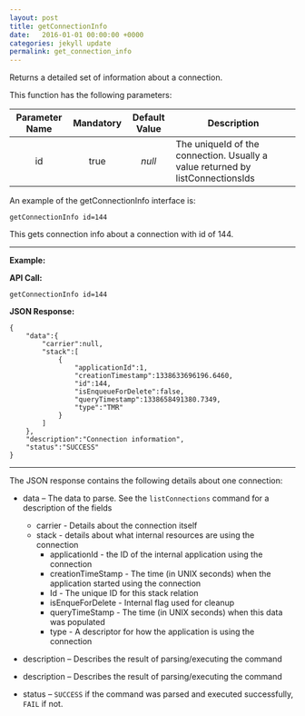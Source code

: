 ```yaml
---
layout: post
title: getConnectionInfo
date:   2016-01-01 00:00:00 +0000
categories: jekyll update
permalink: get_connection_info
---
```


Returns a detailed set of information about a connection.

This function has the following parameters:

| **Parameter Name** | **Mandatory** | **Default Value** | **Description**                          |
| :----------------: | :-----------: | :---------------: | ---------------------------------------- |
|         id         |     true      |      *null*       | The uniqueId of the connection. Usually a value returned by listConnectionsIds |

An example of the getConnectionInfo interface is:

``` 
getConnectionInfo id=144
```

This gets connection info about a connection with id of 144.

------

**Example:**

**API Call:**

``` 
getConnectionInfo id=144
```

**JSON Response:**

``` 
{
    "data":{
        "carrier":null,
        "stack":[
            {
                "applicationId":1,
                "creationTimestamp":1338633696196.6460,
                "id":144,
                "isEnqueueForDelete":false,
                "queryTimestamp":1338658491380.7349,
                "type":"TMR"
            }
        ]
    },
    "description":"Connection information",
    "status":"SUCCESS"
}
```

------

The JSON response contains the following details about one connection:

- data – The data to parse. See the `listConnections` command for a description of the fields
  - carrier - Details about the connection itself
  - stack - details about what internal resources are using the connection
    - applicationId - the ID of the internal application using the connection
    - creationTimeStamp - The time (in UNIX seconds) when the application started using the connection
    - Id - The unique ID for this stack relation
    - isEnqueForDelete - Internal flag used for cleanup
    - queryTimeStamp - The time (in UNIX seconds) when this data was populated
    - type - A descriptor for how the application is using the connection


- description – Describes the result of parsing/executing the command


- description – Describes the result of parsing/executing the command
- status – `SUCCESS` if the command was parsed and executed successfully, `FAIL` if not.
